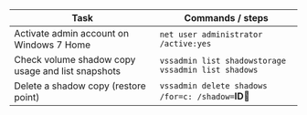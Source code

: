 
Task | Commands / steps
------------ | -------------
Activate admin account on Windows 7 Home | `net user administrator /active:yes`
Check volume shadow copy usage and list snapshots | `vssadmin list shadowstorage`<br/>`vssadmin list shadows`
Delete a shadow copy (restore point) | `vssadmin delete shadows /for=c: /shadow=`**ID**&#07;` `
